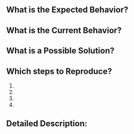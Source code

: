 <!--- Provide a general summary of the issue in the Title above -->

## What is the Expected Behavior?
<!--- Tell us what should happen -->

## What is the Current Behavior?
<!--- Tell us what happens instead of the expected behavior -->

## What is a Possible Solution?
<!--- Not obligatory, but suggest a fix/reason for the bug, -->

## Which steps to Reproduce?
<!--- Provide a link to a live example, or an unambiguous set of steps to -->
<!--- reproduce this bug. Include code to reproduce, if relevant -->
1.
2.
3.
4.

## Detailed Description:
<!--- Provide a detailed description of the change or addition you are proposing -->
